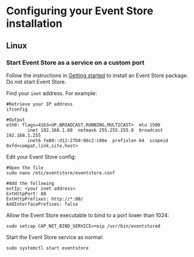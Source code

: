 # Configuring your Event Store installation

<!-- I envisage this file growing. Possibly some material from other server docs could be moved here 
(there's an issue out there about tidying up this section)
and I imagine other config questions may come up in future -->

## Linux

### Start Event Store as a service on a custom port

Follow the instructions in [Getting started](getting-started/README.md) to install an Event Store package. Do not start Event Store.

Find your `inet` address. For example:

```shell
#Retrieve your IP address
ifconfig

#Output
eth0: flags=4163<UP,BROADCAST,RUNNING,MULTICAST>  mtu 1500
        inet 192.168.1.68  netmask 255.255.255.0  broadcast 192.168.1.255
        inet6 fe80::d12:27b9:96c2:c00e  prefixlen 64  scopeid 0xfd<compat,link,site,host>

```

Edit your Event Store config:

```shell
#Open the file
sudo nano /etc/eventstore/eventstore.conf

#Add the following
extIp: <your inet address>
ExtHttpPort: 80
ExtHttpPrefixes: http://*:80/
AddInterfacePrefixes: false
```

Allow the Event Store executable to bind to a port lower than 1024:

```shell
sudo setcap CAP_NET_BIND_SERVICE=+eip /usr/bin/eventstored
```

Start the Event Store service as normal:

```shell
sudo systemctl start eventstore
```
